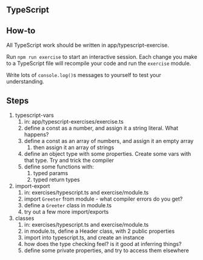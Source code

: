 ## TypeScript

## How-to

All TypeScript work should be written in app/typescript-exercise.

Run `npm run exercise` to start an interactive session. Each change you make to a TypeScript file will recompile your code and run the `exercise` module.

Write lots of `console.log()`s messages to yourself to test your understanding.

## Steps

1. typescript-vars 
	1. in: app/typescript-exercises/exercise.ts
	1. define a const as a number, and assign it a string literal. What happens?
	1. define a const as an array of numbers, and assign it an empty array
		1. then assign it an array of strings
	1. define an object type with some properties. Create some vars with that type. Try and trick the compiler
	1. define some functions with:
		1. typed params
		1. typed return types
1. import-export
	1. in: exercises/typescript.ts and exercise/module.ts
	1. import `Greeter` from module - what compiler errors do you get?
	1. define a `Greeter` class in module.ts
	1. try out a few more import/exports
1. classes
	1. in: exercises/typescript.ts and exercise/module.ts
	1. in module.ts, define a Header class, with 2 public properties
	1. import into typescript.ts, and create an instance
	1. how does the type checking feel? is it good at inferring things?
	1. define some private properties, and try to access them elsewhere

